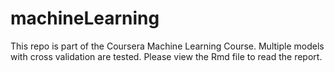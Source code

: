# machineLearning
This repo is part of the Coursera Machine Learning Course.  Multiple models with cross validation are tested.
Please view the Rmd file to read the report.

